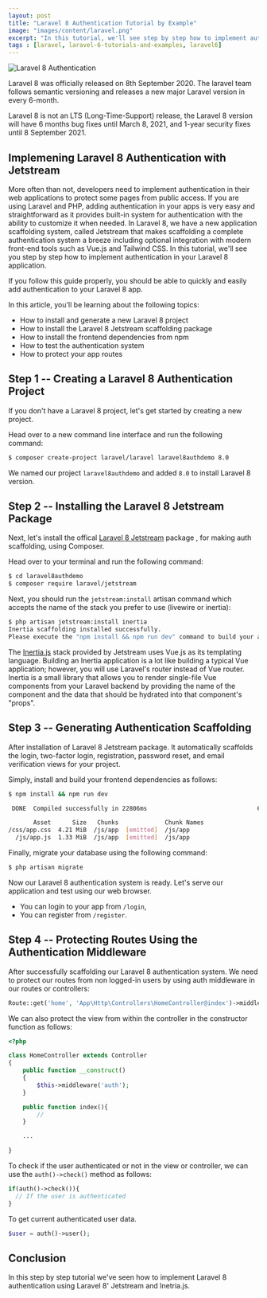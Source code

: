 ```yaml
---
layout: post
title: "Laravel 8 Authentication Tutorial by Example"
image: "images/content/laravel.png"
excerpt: "In this tutorial, we'll see step by step how to implement authentication in your Laravel 8 application" 
tags : [laravel, laravel-6-tutorials-and-examples, laravel6] 
---
```


![Laravel 8 Authentication](https://www.techiediaries.com/images/laravel-8-authentication-tutorial.png)

Laravel 8 was officially released on 8th September 2020. The laravel team follows semantic versioning and releases a new major Laravel version in every 6-month. 

Laravel 8 is not an LTS (Long-Time-Support) release, the Laravel 8 version will have 6 months bug fixes until March 8, 2021, and 1-year security fixes until 8 September 2021.

## Implemening Laravel 8 Authentication with Jetstream

More often than not, developers need to implement authentication in their web applications to protect some pages from public access. If you are using Laravel and PHP, adding authentication in your apps is very easy and straightforward as it provides built-in system for authentication with the ability to customize it when needed. In Laravel 8, we have a new application scaffolding system, called Jetstream that makes scaffolding a complete authentication system a breeze including optional integration with modern front-end tools such as Vue.js and Tailwind CSS. In this tutorial, we'll see you step by step how to implement authentication in your Laravel 8 application. 

If you follow this guide properly, you should be able to quickly and easily add authentication to your Laravel 8 app.


In this article, you'll be learning about the following topics:
 

- How to install and generate a new Laravel 8 project
- How to install the Laravel 8 Jetstream scaffolding package
- How to install the frontend dependencies from npm
- How to test the authentication system
- How to protect your app routes
 

## Step 1 -- Creating a Laravel 8 Authentication Project

If you don't have a Laravel 8 project, let's get started by creating a new project. 

Head over to a new command line interface and run the following command:

```bash
$ composer create-project laravel/laravel laravel8authdemo 8.0
```

We named our project `laravel8authdemo` and added `8.0` to install Laravel 8 version.

 

## Step 2 -- Installing the Laravel 8 Jetstream Package


Next, let's install the offical [Laravel 8 Jetstream](https://www.techiediaries.com/auth-scaffolding-jetstream-inertiajs-livewire) package , for making auth scaffolding, using Composer.

Head over to your terminal and run the following command:

```bash
$ cd laravel8authdemo
$ composer require laravel/jetstream
```

Next, you should run the `jetstream:install` artisan command which accepts the name of the stack you prefer to use (livewire or inertia):

```bash
$ php artisan jetstream:install inertia
Inertia scaffolding installed successfully.
Please execute the "npm install && npm run dev" command to build your assets.
```


The [Inertia.js](https://jetstream.laravel.com/1.x/stacks/inertia.html) stack provided by Jetstream uses Vue.js as its templating language. Building an Inertia application is a lot like building a typical Vue application; however, you will use Laravel's router instead of Vue router. Inertia is a small library that allows you to render single-file Vue components from your Laravel backend by providing the name of the component and the data that should be hydrated into that component's "props".

## Step 3 -- Generating Authentication Scaffolding

After installation of Laravel 8 Jetstream package. It automatically scaffolds the login, two-factor login, registration, password reset, and email verification views for your project.

Simply, install and build your frontend dependencies as follows:

```bash
$ npm install && npm run dev

 DONE  Compiled successfully in 22806ms                               6:13:23 PM

       Asset      Size   Chunks             Chunk Names
/css/app.css  4.21 MiB  /js/app  [emitted]  /js/app
  /js/app.js  1.33 MiB  /js/app  [emitted]  /js/app

```

Finally, migrate your database using the following command:

```bash
$ php artisan migrate
``` 


Now our Laravel 8 authentication system is ready. Let's serve our application and test using our web browser.

- You can login to your app from `/login`,
- You can register from `/register`.
 

## Step 4 -- Protecting Routes Using the Authentication Middleware

After successfully scaffolding our Laravel 8 authentication system. We need to protect our routes from non logged-in users by using auth middleware in our routes or controllers:

```php
Route::get('home', 'App\Http\Controllers\HomeController@index')->middleware('auth');
```

We can also protect the view from within the controller in the constructor function as follows:

```php
<?php

class HomeController extends Controller
{
	public function __construct()
	{
	    $this->middleware('auth');
	}

	public function index(){
		//
	}

	...

}
```

To check if the user authenticated or not in the view or controller, we can use the `auth()->check()` method as follows:

```php
if(auth()->check()){
  // If the user is authenticated
}
```

To get current authenticated user data.

```php
$user = auth()->user();
```

## Conclusion

In this step by step tutorial we've seen how to implement Laravel 8 authentication using Laravel 8' Jetstream and Inetria.js. 
